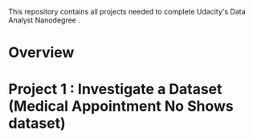 This repository contains all projects needed to complete Udacity's Data Analyst Nanodegree .

# Overview 

# Project 1 : Investigate a Dataset (Medical Appointment No Shows dataset)




